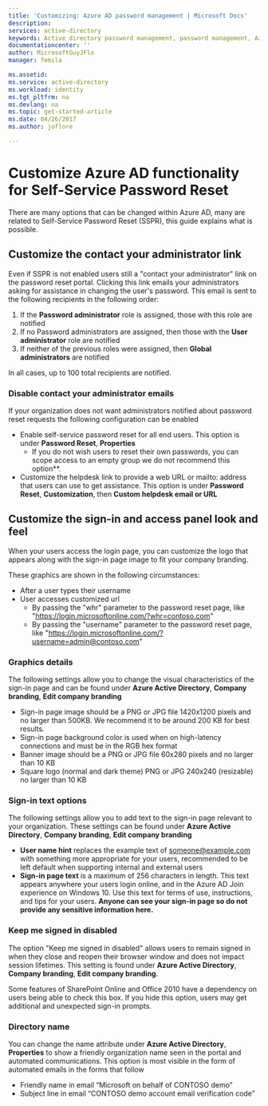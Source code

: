 ```yaml
---
title: 'Customizing: Azure AD password management | Microsoft Docs'
description: 
services: active-directory
keywords: Active directory password management, password management, Azure AD self service password reset
documentationcenter: ''
author: MicrosoftGuyJFlo
manager: femila

ms.assetid: 
ms.service: active-directory
ms.workload: identity
ms.tgt_pltfrm: na
ms.devlang: na
ms.topic: get-started-article
ms.date: 04/26/2017
ms.author: joflore

---
```

# Customize Azure AD functionality for Self-Service Password Reset

There are many options that can be changed within Azure AD, many are related to Self-Service Password Reset (SSPR), this guide explains what is possible.

## Customize the contact your administrator link

Even if SSPR is not enabled users still a "contact your administrator" link on the password reset portal.  Clicking this link emails your administrators asking for assistance in changing the user's password. This email is sent to the following recipients in the following order:

1. If the **Password administrator** role is assigned, those with this role are notified
2. If no Password administrators are assigned, then those with the **User administrator** role are notified
3. If neither of the previous roles were assigned, then **Global administrators** are notified

In all cases, up to 100 total recipients are notified.

### Disable contact your administrator emails

If your organization does not want administrators notified about password reset requests the following configuration can be enabled

* Enable self-service password reset for all end users. This option is under **Password Reset**, **Properties**
    * If you do not wish users to reset their own passwords, you can scope access to an empty group we do not recommend this option**.
* Customize the helpdesk link to provide a web URL or mailto: address that users can use to get assistance. This option is under **Password Reset**, **Customization**, then **Custom helpdesk email or URL**

## Customize the sign-in and access panel look and feel

When your users access the login page, you can customize the logo that appears along with the sign-in page image to fit your company branding.

These graphics are shown in the following circumstances:

* After a user types their username
* User accesses customized url
    * By passing the "whr" parameter to the password reset page, like "https://login.microsoftonline.com/?whr=contoso.com"
    * By passing the "username" parameter to the password reset page, like "https://login.microsoftonline.com/?username=admin@contoso.com"

### Graphics details

The following settings allow you to change the visual characteristics of the sign-in page and can be found under **Azure Active Directory**, **Company branding**, **Edit company branding**

* Sign-in page image should be a PNG or JPG file 1420x1200 pixels and no larger than 500KB. We recommend it to be around 200 KB for best results.
* Sign-in page background color is used when on high-latency connections and must be in the RGB hex format
* Banner image should be a PNG or JPG file 60x280 pixels and no larger than 10 KB
* Square logo (normal and dark theme) PNG or JPG 240x240 (resizable) no larger than 10 KB

### Sign-in text options

The following settings allow you to add text to the sign-in page relevant to your organization. These settings can be found under **Azure Active Directory**, **Company branding**, **Edit company branding**

* **User name hint** replaces the example text of someone@example.com with something more appropriate for your users, recommended to be left default when supporting internal and external users
* **Sign-in page text** is a maximum of 256 characters in length. This text appears anywhere your users login online, and in the Azure AD Join experience on Windows 10. Use this text for terms of use, instructions, and tips for your users. **Anyone can see your sign-in page so do not provide any sensitive information here.**

### Keep me signed in disabled

The option "Keep me signed in disabled" allows users to remain signed in when they close and reopen their browser window and does not impact session lifetimes. This setting is found under **Azure Active Directory**, **Company branding**, **Edit company branding**.

Some features of SharePoint Online and Office 2010 have a dependency on users being able to check this box. If you hide this option, users may get additional and unexpected sign-in prompts.

### Directory name

You can change the name attribute under **Azure Active Directory**, **Properties** to show a friendly organization name seen in the portal and automated communications. This option is most visible in the form of automated emails in the forms that follow

* Friendly name in email “Microsoft on behalf of CONTOSO demo”
* Subject line in email “CONTOSO demo account email verification code”

